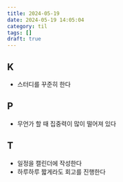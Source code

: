 ```yaml
---
title: 2024-05-19
date: 2024-05-19 14:05:04
category: til
tags: []
draft: true
---
```


## K

- 스터디를 꾸준히 한다

## P

- 무언가 할 때 집중력이 많이 떨어져 있다

## T

- 일정을 캘린더에 작성한다
- 하루하루 짧게라도 회고를 진행한다
